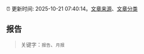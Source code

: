 :alarm_clock: 更新时间: 2025-10-21 07:40:14。[文章来源](/README.md)、[文章分类](/TAGS.md)

## 报告


> 关键字：`报告`、`月报`



